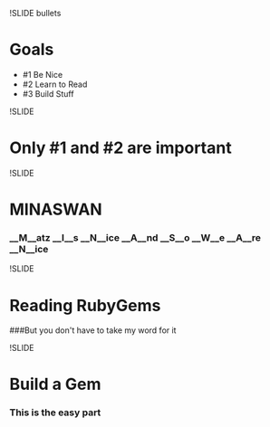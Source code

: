 !SLIDE bullets 
# Goals

 * \#1 Be Nice
 * \#2 Learn to Read
 * \#3 Build Stuff

!SLIDE

# Only \#1 and \#2 are important

!SLIDE

# MINASWAN
### __M__atz __I__s __N__ice __A__nd __S__o __W__e __A__re __N__ice

!SLIDE

# Reading RubyGems
###But you don't have to take my word for it

!SLIDE

# Build a Gem
### This is the easy part
